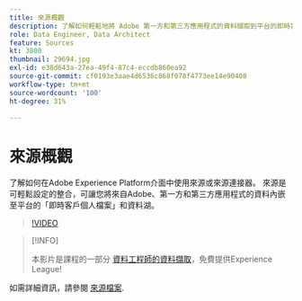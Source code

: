 ```yaml
---
title: 來源概觀
description: 了解如何輕鬆地將 Adobe 第一方和第三方應用程式的資料擷取到平台的即時客戶設定檔和資料湖。
role: Data Engineer, Data Architect
feature: Sources
kt: 3800
thumbnail: 29694.jpg
exl-id: e38d643a-27ea-49f4-87c4-eccdb860ea92
source-git-commit: cf0193e3aae4d6536c868f078f4773ee14e90408
workflow-type: tm+mt
source-wordcount: '100'
ht-degree: 31%

---
```


# 來源概觀

了解如何在Adobe Experience Platform介面中使用來源或來源連接器。 來源是可輕鬆設定的整合，可讓您將來自Adobe、第一方和第三方應用程式的資料內嵌至平台的「即時客戶個人檔案」和資料湖。

>[!VIDEO](https://video.tv.adobe.com/v/29694?quality=12&learn=on)

>[!INFO]
>
> 本影片是課程的一部分 [資料工程師的資料擷取](https://experienceleague.adobe.com/?lang=zh-Hant?recommended=ExperiencePlatform-D-1-2020.1.dataingestion)，免費提供Experience League!

如需詳細資訊，請參閱 [來源檔案](https://experienceleague.adobe.com/docs/experience-platform/sources/home.html?lang=zh-Hant).
